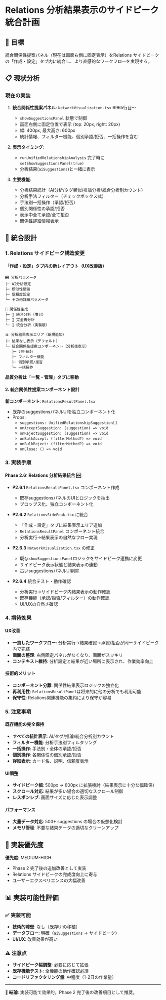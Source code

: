# Relations 分析結果表示のサイドピーク統合計画

## 🎯 目標
統合関係性提案パネル（現在は画面右側に固定表示）をRelations サイドピークの「作成・設定」タブ内に統合し、より直感的なワークフローを実現する。

## 📋 現状分析

### 現在の実装
1. **統合関係性提案パネル**: `NetworkVisualization.tsx` 6965行目〜
   - `showSuggestionsPanel` 状態で制御
   - 画面右側に固定位置で表示 (top: 20px, right: 20px)
   - 幅: 400px, 最大高さ: 600px
   - 統計情報、フィルター機能、個別承認/拒否、一括操作を含む

2. **表示タイミング**: 
   - `runUnifiedRelationshipAnalysis` 完了時に `setShowSuggestionsPanel(true)`
   - 分析結果(`aiSuggestions`)と一緒に表示

3. **主要機能**:
   - 分析結果統計（AI分析/タグ類似/推論分析/統合分析別カウント）
   - 分析手法フィルター（チェックボックス式）
   - 手法別一括操作（承認/拒否）
   - 個別関係性の承認/拒否
   - 表示中全て承認/全て拒否
   - 関係性詳細情報表示

## 🎨 統合設計

### 1. Relations サイドピーク構造変更

#### 「作成・設定」タブ内の新レイアウト（UX改善版）
```
🎛️ 分析パラメータ
├─ AI分析設定
├─ 類似性閾値
├─ 信頼度設定
└─ その他詳細パラメータ

🔗 関係性生成
├─ 🔗 統合分析（増分）
├─ 🚀 完全再分析
└─ 🧠 統合分析（実験版）

📊 分析結果表示エリア（新規追加）
├─ 結果なし表示（デフォルト）
└─ 統合関係性提案コンポーネント（分析後表示）
   ├─ 分析統計
   ├─ フィルター機能
   ├─ 個別承認/拒否
   └─ 一括操作
```

**品質分析は「一覧・管理」タブに移動**

#### 2. 統合関係性提案コンポーネント設計

**新コンポーネント**: `RelationsResultPanel.tsx`
- 既存のsuggestionsパネルUIを独立コンポーネント化
- Props:
  - `suggestions: UnifiedRelationshipSuggestion[]`
  - `onAcceptSuggestion: (suggestion) => void`
  - `onRejectSuggestion: (suggestion) => void`
  - `onBulkAccept: (filterMethod?) => void`
  - `onBulkReject: (filterMethod?) => void`
  - `onClose: () => void`

### 3. 実装手順

#### Phase 2.6: Relations 分析結果統合 🆕
- **P2.6.1** `RelationsResultPanel.tsx` コンポーネント作成
  - 既存suggestionsパネルのUIとロジックを抽出
  - プロップス化、独立コンポーネント化
  
- **P2.6.2** `RelationsSidePeak.tsx` に統合
  - 「作成・設定」タブに結果表示エリア追加
  - `RelationsResultPanel` コンポーネント統合
  - 分析実行→結果表示の自然なフロー実現

- **P2.6.3** `NetworkVisualization.tsx` の修正
  - 既存`showSuggestionsPanel`ロジックをサイドピーク連携に変更
  - サイドピーク表示状態と結果表示の連動
  - 古いsuggestionsパネルUI削除

- **P2.6.4** 統合テスト・動作確認
  - 分析実行→サイドピーク内結果表示の動作確認
  - 既存機能（承認/拒否/フィルター）の動作確認
  - UI/UXの自然さ確認

### 4. 期待効果

#### UX改善
- **一貫したワークフロー**: 分析実行→結果確認→承認/拒否が同一サイドピーク内で完結
- **画面の整理**: 右側固定パネルがなくなり、画面がスッキリ
- **コンテキスト維持**: 分析設定と結果が近い場所に表示され、作業効率向上

#### 技術的メリット
- **コンポーネント分離**: 関係性結果表示ロジックの独立化
- **再利用性**: `RelationsResultPanel`は将来的に他の分析でも利用可能
- **保守性**: Relations関連機能の集約により保守が容易

### 5. 注意事項

#### 既存機能の完全保持
- **すべての統計表示**: AI/タグ/推論/統合分析別カウント
- **フィルター機能**: 分析手法別フィルタリング
- **一括操作**: 手法別・全体の承認/拒否
- **個別操作**: 各関係性の個別承認/拒否
- **詳細表示**: カード名、説明、信頼度表示

#### UI調整
- **サイドピーク幅**: 500px → 600px に拡張検討（結果表示に十分な幅確保）
- **スクロール対応**: 結果が多い場合の適切なスクロール制御
- **レスポンシブ**: 画面サイズに応じた表示調整

#### パフォーマンス
- **大量データ対応**: 500+ suggestions の場合の仮想化検討
- **メモリ管理**: 不要な結果データの適切なクリーンアップ

## 🚀 実装優先度

**優先度**: MEDIUM-HIGH
- Phase 2 完了後の追加改善として実装
- Relations サイドピークの完成度向上に寄与
- ユーザーエクスペリエンスの大幅改善

## 📊 実装可能性評価

### ✅ 実装可能
- **技術的障壁**: なし（既存UIの移植）
- **データフロー**: 明確（`aiSuggestions` → サイドピーク）
- **UI/UX**: 改善効果が高い

### ⚠️ 注意点
- **サイドピーク幅調整**: 必要に応じて拡張
- **既存機能テスト**: 全機能の動作確認必須
- **コードリファクタリング量**: 中程度（1-2日の作業量）

---

**📝 結論**: 実装可能で効果的。Phase 2 完了後の改善項目として推奨。
